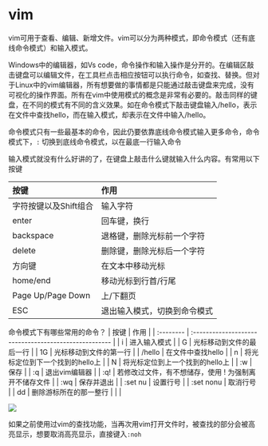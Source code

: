 # vim

vim可用于查看、编辑、新增文件。vim可以分为两种模式，即命令模式（还有底线命令模式）和输入模式。

Windows中的编辑器，如Vs code，命令操作和输入操作是分开的。在编辑区敲击键盘可以编辑文件，在工具栏点击相应按钮可以执行命令，如查找、替换。但对于Linux中的vim编辑器，所有想要做的事情都是只能通过敲击键盘来完成，没有可视化的操作界面。所有在vim中使用模式的概念是非常有必要的。敲击同样的键盘，在不同的模式有不同的含义效果。如在命令模式下敲击键盘输入/hello，表示在文件中查找hello，而在输入模式，却表示在文件中输入/hello。

命令模式只有一些最基本的命令，因此仍要依靠底线命令模式输入更多命令，命令模式下，`:` 切换到底线命令模式，以在最底一行输入命令

输入模式就没有什么好讲的了，在键盘上敲击什么键就输入什么内容。有常用以下按键

| 按键                  | 作用                         |
| :-------------------- | :--------------------------- |
| 字符按键以及Shift组合 | 输入字符                     |
| enter                 | 回车键，换行                 |
| backspace             | 退格键，删除光标前一个字符   |
| delete                | 删除键，删除光标后一个字符   |
| 方向键                | 在文本中移动光标             |
| home/end              | 移动光标到行首/行尾          |
| Page Up/Page Down     | 上/下翻页                    |
| ESC                   | 退出输入模式，切换到命令模式 |

命令模式下有哪些常用的命令？
| 按键      | 作用                                                  |
| :-------- | :---------------------------------------------------- |
| i         | 进入输入模式                                          |
| G         | 光标移动到文件的最后一行                              |
| 1G        | 光标移动到文件的第一行                                |
| /hello    | 在文件中查找hello                                     |
| n         | 将光标定位到下一个找到的hello上                       |
| N         | 将光标定位到上一个找到的hello上                       |
| :w        | 保存                                                  |
| :q        | 退出vim编辑器                                         |
| :q!       | 若修改过文件，有不想储存，使用 ! 为强制离开不储存文件 |
| :wq       | 保存并退出                                            |
| :set nu   | 设置行号                                              |
| :set nonu | 取消行号                                              |
| dd        | 删除游标所在的那一整行                                |
|           |

![](http://image.newarea.site/2023-12-02-23-16-01.png)

如果之前使用过vim的查找功能，当再次用vim打开文件时，被查找的部分会被高亮显示，想要取消高亮显示，直接键入`:noh`
